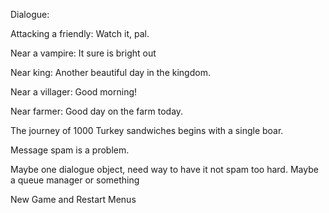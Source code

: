 Dialogue: 

Attacking a friendly:
Watch it, pal.

Near a vampire:
It sure is bright out

Near king:
Another beautiful day in the kingdom.

Near a villager:
Good morning!

Near farmer:
Good day on the farm today.

The journey of 1000 Turkey sandwiches begins with a single boar.

Message spam is a problem.

Maybe one dialogue object, need way to have it not spam too hard. Maybe a queue manager or something


New Game and Restart Menus